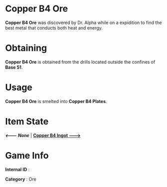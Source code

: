 # Copper B4 Ore

**Copper B4 Ore** was discovered by Dr. Alpha while on a expidition to find the best metal that conducts both heat and energy.

# Obtaining

**Copper B4 Ore** is obtained from the drills located outside the confines of **Base 51**.

# Usage

**Copper B4 Ore** is smelted into **Copper B4 Plates**.

# Item State

***<--- None*** | [**Copper B4 Ingot --->**](https://github.com/AlphaMC0/Lone-Martian/blob/main/Ingots/Copper%20B4%20Ingot.md)

# Game Info

**Internal ID** : 

**Category** : Ore

